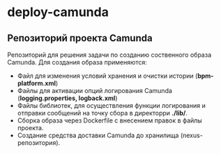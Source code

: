 # deploy-camunda
## Репозиторий проекта Camunda
Репозиторий для решения задачи по созданию соственного образа Camunda.
Для создания образа применяются:
- Файл для изменения условий хранения и очистки истории (**bpm-platform.xml**)
- Файлы для активации опций логирования Camunda (**logging.properties, logback.xml**)
- Файлы библиотек, для осуществления функции логирования и отправки сообщений на точку сбора в директорри **./lib/**.
- Сборка образа через Dockerfile с внесением правок в файлы проекта.
- Создание средства доставки Camunda до хранилища (nexus-репозитория).
